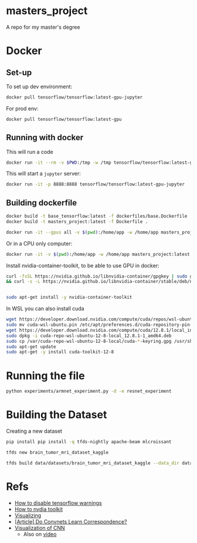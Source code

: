# masters_project
A repo for my master's degree

# Docker


## Set-up
To set up dev environment:

```bash
docker pull tensorflow/tensorflow:latest-gpu-jupyter
```

For prod env:

```bash
docker pull tensorflow/tensorflow:latest-gpu
```

## Running with docker

This will run a code
```bash
docker run -it --rm -v $PWD:/tmp -w /tmp tensorflow/tensorflow:latest-gpu bash
```

This will start a `jupyter` server:
```bash
docker run -it -p 8888:8888 tensorflow/tensorflow:latest-gpu-jupyter
```

## Building dockerfile
```bash
docker build -t base_tensorflow:latest -f dockerfiles/base.Dockerfile . 
docker build -t masters_project:latest -f Dockerfile .
``` 


```bash
docker run -it --gpus all -v $(pwd):/home/app -w /home/app masters_project:latest python train.py data/mbtd/raw/Training
``` 

Or in a CPU only computer:
```bash
docker run -it -v $(pwd):/home/app -w /home/app masters_project:latest python train.py data/mbtd/raw/Training
```


Install nvidia-container-toolkit, to be able to use GPU in docker:
```bash
curl -fsSL https://nvidia.github.io/libnvidia-container/gpgkey | sudo gpg --dearmor -o /usr/share/keyrings/nvidia-container-toolkit-keyring.gpg \
&& curl -s -L https://nvidia.github.io/libnvidia-container/stable/deb/nvidia-container-toolkit.list | \                   sed 's#deb https://#deb [signed-by=/usr/share/keyrings/nvidia-container-toolkit-keyring.gpg] https://#g' | \            sudo tee /etc/apt/sources.list.d/nvidia-container-toolkit.list


sudo apt-get install -y nvidia-container-toolkit
```


In WSL you can also install cuda
```bash
wget https://developer.download.nvidia.com/compute/cuda/repos/wsl-ubuntu/x86_64/cuda-wsl-ubuntu.pin
sudo mv cuda-wsl-ubuntu.pin /etc/apt/preferences.d/cuda-repository-pin-600
wget https://developer.download.nvidia.com/compute/cuda/12.8.1/local_installers/cuda-repo-wsl-ubuntu-12-8-local_12.8.1-1_amd64.deb
sudo dpkg -i cuda-repo-wsl-ubuntu-12-8-local_12.8.1-1_amd64.deb
sudo cp /var/cuda-repo-wsl-ubuntu-12-8-local/cuda-*-keyring.gpg /usr/share/keyrings/
sudo apt-get update
sudo apt-get -y install cuda-toolkit-12-8
```

# Running the file 
```bash
python experiments/armnet_experiment.py -d -e resnet_experiment
```

# Building the Dataset
Creating a new dataset

```bash
pip install pip install -q tfds-nightly apache-beam mlcroissant
```

```bash
tfds new brain_tumor_mri_dataset_kaggle
```

```bash
tfds build data/datasets/brain_tumor_mri_dataset_kaggle --data_dir data/datasets/test/
```


# Refs
- [How to disable tensorflow warnings](https://github.com/tensorflow/tensorflow/issues/54499#issuecomment-1049553976)
- [How to nvdia toolkit](https://docs.nvidia.com/datacenter/cloud-native/container-toolkit/latest/install-guide.html)
- [Visualizing](https://arxiv.org/abs/1311.2901)
- [[Article] Do Convnets Learn Correspondence?](https://proceedings.neurips.cc/paper_files/paper/2014/file/50f6d53bcaae4f4d70d1ecf5341f6eb4-Paper.pdf)
- [Visualization of CNN](https://github.com/bsaldivaremc2/CNN_See_output)
    - Also on [video](https://www.youtube.com/watch?v=AaAdHxtQOKQ)